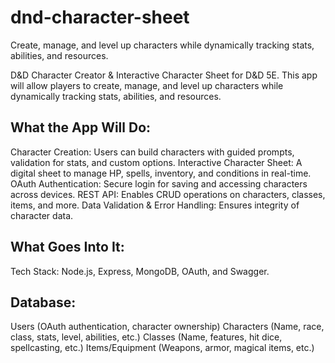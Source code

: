 # dnd-character-sheet
Create, manage, and level up characters while dynamically tracking stats, abilities, and resources.

D&D Character Creator & Interactive Character Sheet for D&D 5E. This app will allow players to create, manage, and level up characters while dynamically tracking stats, abilities, and resources.
 
## What the App Will Do:
Character Creation: Users can build characters with guided prompts, validation for stats, and custom options.
Interactive Character Sheet: A digital sheet to manage HP, spells, inventory, and conditions in real-time.
OAuth Authentication: Secure login for saving and accessing characters across devices.
REST API: Enables CRUD operations on characters, classes, items, and more.
Data Validation & Error Handling: Ensures integrity of character data.
 
## What Goes Into It:
Tech Stack: Node.js, Express, MongoDB, OAuth, and Swagger.
 
## Database:
Users (OAuth authentication, character ownership)
Characters (Name, race, class, stats, level, abilities, etc.)
Classes (Name, features, hit dice, spellcasting, etc.)
Items/Equipment (Weapons, armor, magical items, etc.)